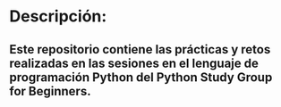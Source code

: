 # Descripción:

## Este repositorio contiene las prácticas y retos realizadas en las sesiones en el lenguaje de programación Python del Python Study Group for Beginners.

